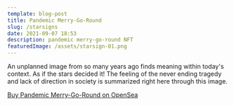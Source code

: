 ```yaml
---
template: blog-post
title: Pandemic Merry-Go-Round
slug: /starsigns
date: 2021-09-07 18:53
description: pandemic merry-go-round NFT
featuredImage: /assets/starsign-01.png
---
```

An unplanned image from so many years ago finds meaning within today's context. As if the stars decided it! The feeling of the never ending tragedy and lack of direction in society is summarized right here through this image.

[Buy Pandemic Merry-Go-Round on OpenSea](https://opensea.io/assets/0x495f947276749ce646f68ac8c248420045cb7b5e/75511496996509083340559006059282024395904634734945582606826898915046981632001)